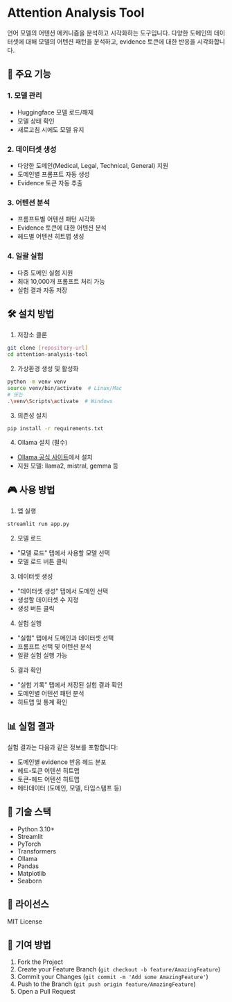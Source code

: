 # Attention Analysis Tool

언어 모델의 어텐션 메커니즘을 분석하고 시각화하는 도구입니다. 다양한 도메인의 데이터셋에 대해 모델의 어텐션 패턴을 분석하고, evidence 토큰에 대한 반응을 시각화합니다.

## 🚀 주요 기능

### 1. 모델 관리
- Huggingface 모델 로드/해제
- 모델 상태 확인
- 새로고침 시에도 모델 유지

### 2. 데이터셋 생성
- 다양한 도메인(Medical, Legal, Technical, General) 지원
- 도메인별 프롬프트 자동 생성
- Evidence 토큰 자동 추출

### 3. 어텐션 분석
- 프롬프트별 어텐션 패턴 시각화
- Evidence 토큰에 대한 어텐션 분석
- 헤드별 어텐션 히트맵 생성

### 4. 일괄 실험
- 다중 도메인 실험 지원
- 최대 10,000개 프롬프트 처리 가능
- 실험 결과 자동 저장

## 🛠️ 설치 방법

1. 저장소 클론
```bash
git clone [repository-url]
cd attention-analysis-tool
```

2. 가상환경 생성 및 활성화
```bash
python -m venv venv
source venv/bin/activate  # Linux/Mac
# 또는
.\venv\Scripts\activate  # Windows
```

3. 의존성 설치
```bash
pip install -r requirements.txt
```

4. Ollama 설치 (필수)
- [Ollama 공식 사이트](https://ollama.ai/)에서 설치
- 지원 모델: llama2, mistral, gemma 등

## 🎮 사용 방법

1. 앱 실행
```bash
streamlit run app.py
```

2. 모델 로드
- "모델 로드" 탭에서 사용할 모델 선택
- 모델 로드 버튼 클릭

3. 데이터셋 생성
- "데이터셋 생성" 탭에서 도메인 선택
- 생성할 데이터셋 수 지정
- 생성 버튼 클릭

4. 실험 실행
- "실험" 탭에서 도메인과 데이터셋 선택
- 프롬프트 선택 및 어텐션 분석
- 일괄 실험 실행 가능

5. 결과 확인
- "실험 기록" 탭에서 저장된 실험 결과 확인
- 도메인별 어텐션 패턴 분석
- 히트맵 및 통계 확인

## 📊 실험 결과

실험 결과는 다음과 같은 정보를 포함합니다:
- 도메인별 evidence 반응 헤드 분포
- 헤드-토큰 어텐션 히트맵
- 토큰-헤드 어텐션 히트맵
- 메타데이터 (도메인, 모델, 타임스탬프 등)

## 🔧 기술 스택

- Python 3.10+
- Streamlit
- PyTorch
- Transformers
- Ollama
- Pandas
- Matplotlib
- Seaborn

## 📝 라이선스

MIT License

## 👥 기여 방법

1. Fork the Project
2. Create your Feature Branch (`git checkout -b feature/AmazingFeature`)
3. Commit your Changes (`git commit -m 'Add some AmazingFeature'`)
4. Push to the Branch (`git push origin feature/AmazingFeature`)
5. Open a Pull Request 